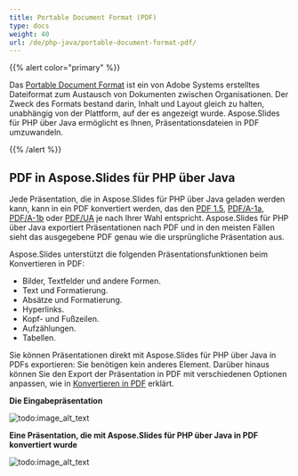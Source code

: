 ```yaml
---
title: Portable Document Format (PDF)
type: docs
weight: 40
url: /de/php-java/portable-document-format-pdf/
---
```


{{% alert color="primary" %}} 

Das [Portable Document Format](https://de.wikipedia.org/wiki/PDF) ist ein von Adobe Systems erstelltes Dateiformat zum Austausch von Dokumenten zwischen Organisationen. Der Zweck des Formats bestand darin, Inhalt und Layout gleich zu halten, unabhängig von der Plattform, auf der es angezeigt wurde. Aspose.Slides für PHP über Java ermöglicht es Ihnen, Präsentationsdateien in PDF umzuwandeln.

{{% /alert %}} 

## **PDF in Aspose.Slides für PHP über Java**
Jede Präsentation, die in Aspose.Slides für PHP über Java geladen werden kann, kann in ein PDF konvertiert werden, das den [PDF 1.5](https://de.wikipedia.org/wiki/PDF/A), [PDF/A-1a](https://de.wikipedia.org/wiki/PDF/A), [PDF/A-1b](https://de.wikipedia.org/wiki/PDF/A) oder [PDF/UA](https://de.wikipedia.org/wiki/PDF/UA) je nach Ihrer Wahl entspricht. Aspose.Slides für PHP über Java exportiert Präsentationen nach PDF und in den meisten Fällen sieht das ausgegebene PDF genau wie die ursprüngliche Präsentation aus.

Aspose.Slides unterstützt die folgenden Präsentationsfunktionen beim Konvertieren in PDF:

- Bilder, Textfelder und andere Formen.
- Text und Formatierung.
- Absätze und Formatierung.
- Hyperlinks.
- Kopf- und Fußzeilen.
- Aufzählungen.
- Tabellen.

Sie können Präsentationen direkt mit Aspose.Slides für PHP über Java in PDFs exportieren: Sie benötigen kein anderes Element. Darüber hinaus können Sie den Export der Präsentation in PDF mit verschiedenen Optionen anpassen, wie in [Konvertieren in PDF](/slides/de/php-java/converting-a-presentation/) erklärt.

**Die Eingabepräsentation** 

![todo:image_alt_text](portable-document-format-pdf_1.png)


**Eine Präsentation, die mit Aspose.Slides für PHP über Java in PDF konvertiert wurde**

![todo:image_alt_text](portable-document-format-pdf_2.png)